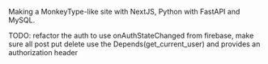 Making a MonkeyType-like site with NextJS, Python with FastAPI and MySQL.


TODO:
refactor the auth to use onAuthStateChanged from firebase, make sure all post put delete use the Depends(get_current_user) and provides an authorization header